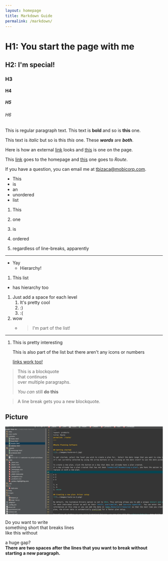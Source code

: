 ```yaml
---
layout: homepage
title: Markdown Guide
permalink: /markdown/
---
```


# H1: You start the page with me

## H2: I'm special! 

### H3

#### H4

##### H5

###### H6

This is regular paragraph text.  This text is **bold** and so is __this__ one.

This text is *italic* but so is this _this_ one.  These __*words*__ are **_both_**.

Here is how an external [link](http://www.mobicorp.com) looks and [this](#h2-im-special) is one on the page.

This [link](/) goes to the homepage and [this](/route) one goes to *Route*.

If you have a question, you can email me at [tbizaca@mobicorp.com](mailto:tbizaca@mobicorp.com).

* This
* is
* an
* unordered
* list

1. This 
5. one 
2. is 
1. ordered

1. regardless of line-breaks, apparently

___

* Yay
    * Hierarchy!

1. This list
 * has hierarchy too
1. Just add a space for each level
    1. It's pretty cool
    2. :)
    1. :(
1. wow
    * > I'm part of the list!
    
***

1. This is pretty interesting
 
    This is also part of the list but there aren't any icons or numbers
 
    [links work too!](#)


> This is a blockquote  
> that continues  
> over multiple paragraphs.
>
> *You can* still **do this** 

> A line break gets you a new blockquote.

## Picture
![this is your picture](../images/picture.png)

Do you want to write  
something short that breaks lines  
like this without

a huge gap?  
**There are two spaces after the lines that you want to break without starting a new paragraph.**